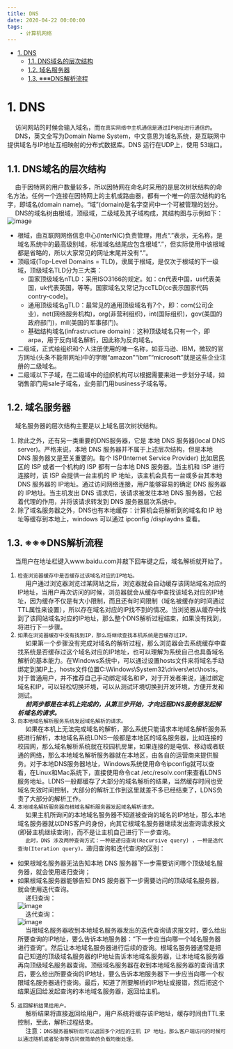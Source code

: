 ```yaml
---
title: DNS
date: 2020-04-22 00:00:00
tags:
    - 计算机网络
---
```

<!-- TOC -->

- [1. DNS](#1-dns)
    - [1.1. DNS域名的层次结构](#11-dns域名的层次结构)
    - [1.2. 域名服务器](#12-域名服务器)
    - [1.3. ※※※DNS解析流程](#13-※※※dns解析流程)

<!-- /TOC -->

# 1. DNS  
&emsp; 访问网站的时候会输入域名，而`在真实网络中主机通信是通过IP地址进行通信的`。  
&emsp; DNS，英文全写为Domain Name System，中文意思为域名系统，是互联网中提供域名与IP地址互相映射的分布式数据库。DNS 运行在UDP上，使用 53端口。  

## 1.1. DNS域名的层次结构  
&emsp; 由于因特网的用户数量较多，所以因特网在命名时采用的是层次树状结构的命名方法。任何一个连接在因特网上的主机或路由器，都有一个唯一的层次结构的名字，即域名(domain name)。“域”(domain)是名字空间中一个可被管理的划分。  
&emsp; DNS的域名树由根域，顶级域，二级域及其子域构成，其结构图与示例如下：  
![image](https://gitee.com/wt1814/pic-host/raw/master/images/network/DNS-1.png)  

* 根域，由互联网网络信息中心(InterNIC)负责管理，用点“.”表示，无名称，是域名系统中的最高级别域，标准域名结尾应包含根域“.”，但实际使用中该根域都是省略的，所以大家常见的网址末尾并没有“.”。  
* 顶级域(Top-Level Domains = TLD)，隶属于根域，是仅次于根域的下一级域，顶级域名TLD分为三大类：  
    * 国家顶级域名nTLD：采用ISO3166的规定。如：cn代表中国，us代表美国，uk代表英国，等等。国家域名又常记为ccTLD(cc表示国家代码contry-code)。  
    * 通用顶级域名gTLD：最常见的通用顶级域名有7个，即：com(公司企业)，net(网络服务机构)，org(非营利组织)，int(国际组织)，gov(美国的政府部门)，mil(美国的军事部门)。  
    * 基础结构域名(infrastructure domain)：这种顶级域名只有一个，即arpa，用于反向域名解析，因此称为反向域名。  
* 二级域，正式给组织和个人注册使用的唯一名称，如亚马逊、IBM，微软的官方网址(头条不能带网址)中的字眼“amazon”“ibm”“microsoft”就是这些企业注册的二级域名。  
* 二级域以下子域，在二级域中的组织机构可以根据需要来进一步划分子域，如销售部门用sale子域名，业务部门用business子域名等。  

## 1.2. 域名服务器
&emsp; 域名服务器的层次结构主要是以上域名层次树状结构。  
1. 除此之外，还有另一类重要的DNS服务器，它是 本地 DNS 服务器(local DNS server)。严格来说，本地 DNS 服务器并不属于上述层次结构，但是本地 DNS 服务器又是至关重要的。每个 ISP(Internet Service Provider) 比如居民区的 ISP 或者一个机构的 ISP 都有一台本地 DNS 服务器。当主机和 ISP 进行连接时，该 ISP 会提供一台主机的 IP 地址，该主机会具有一台或多台其本地 DNS 服务器的 IP地址。通过访问网络连接，用户能够容易的确定 DNS 服务器的 IP地址。当主机发出 DNS 请求后，该请求被发往本地 DNS 服务器，它起着代理的作用，并将该请求转发到 DNS 服务器层次系统中。  
2. 除了域名服务器之外，DNS也有本地缓存：计算机会将解析到的域名和 IP 地址等缓存到本地上，windows 可以通过 ipconfig /displaydns 查看。  

## 1.3. ※※※DNS解析流程   
&emsp; 当用户在地址栏键入www.baidu.com并敲下回车键之后，域名解析就开始了。  
1. `检查浏览器缓存中是否缓存过该域名对应的IP地址。`  
&emsp; 用户通过浏览器浏览过某网站之后，浏览器就会自动缓存该网站域名对应的IP地址，当用户再次访问的时候，浏览器就会从缓存中查找该域名对应的IP地址，因为缓存不仅是有大小限制，而且还有时间限制（域名被缓存的时间通过TTL属性来设置），所以存在域名对应的IP找不到的情况。当浏览器从缓存中找到了该网站域名对应的IP地址，那么整个DNS解析过程结束，如果没有找到，将进行下一步骤。  
2. `如果在浏览器缓存中没有找到IP，那么将继续查找本机系统是否缓存过IP。`  
&emsp; 如果第一个步骤没有完成对域名的解析过程，那么浏览器会去系统缓存中查找系统是否缓存过这个域名对应的IP地址，也可以理解为系统自己也具备域名解析的基本能力。在Windows系统中，可以通过设置hosts文件来将域名手动绑定到某IP上，hosts文件位置C:\Windows\System32\drivers\etc\hosts。对于普通用户，并不推荐自己手动绑定域名和IP，对于开发者来说，通过绑定域名和IP，可以轻松切换环境，可以从测试环境切换到开发环境，方便开发和测试。  
&emsp; ***前两步都是在本机上完成的，从第三步开始，才向远程DNS服务器发起解析域名的请求。***  
3. `向本地域名解析服务系统发起域名解析的请求。`  
&emsp; 如果在本机上无法完成域名的解析，那么系统只能请求本地域名解析服务系统进行解析，本地域名系统LDNS一般都是本地区的域名服务器，比如连接的校园网，那么域名解析系统就在校园机房里，如果连接的是电信、移动或者联通的网络，那么本地域名解析服务器就在本地区，由各自的运营商来提供服务。对于本地DNS服务器地址，Windows系统使用命令ipconfig就可以查看，在Linux和Mac系统下，直接使用命令cat /etc/resolv.conf来查看LDNS服务地址。LDNS一般都缓存了大部分的域名解析的结果，当然缓存时间也受域名失效时间控制，大部分的解析工作到这里就差不多已经结束了，LDNS负责了大部分的解析工作。  
4. `本地域名解析服务器向根域名解析服务器发起域名解析请求。`  
&emsp; 如果主机所询问的本地域名服务器不知道被查询的域名的IP地址，那么本地域名服务器就以DNS客户的身份，向其它根域名服务器继续发出查询请求报文(即替主机继续查询)，而不是让主机自己进行下一步查询。  
&emsp; `此时，DNS 涉及两种查询方式：一种是递归查询(Recursive query) ，一种是迭代查询(Iteration query)。`递归查询和迭代查询的区别：  

* 如果根域名服务器无法告知本地 DNS 服务器下一步需要访问哪个顶级域名服务器，就会使用递归查询；  
* 如果根域名服务器能够告知 DNS 服务器下一步需要访问的顶级域名服务器，就会使用迭代查询。   
&emsp; 递归查询：  
![image](https://gitee.com/wt1814/pic-host/raw/master/images/network/DNS-2.png)  
&emsp; 迭代查询：  
![image](https://gitee.com/wt1814/pic-host/raw/master/images/network/DNS-3.png)  
&emsp; 当根域名服务器收到本地域名服务器发出的迭代查询请求报文时，要么给出所要查询的IP地址，要么告诉本地服务器：“下一步应当向哪一个域名服务器进行查询”。然后让本地域名服务器进行后续的查询。根域名服务器通常是把自己知道的顶级域名服务器的IP地址告诉本地域名服务器，让本地域名服务器再向顶级域名服务器查询。顶级域名服务器在收到本地域名服务器的查询请求后，要么给出所要查询的IP地址，要么告诉本地服务器下一步应当向哪一个权限域名服务器进行查询。最后，知道了所要解析的IP地址或报错，然后把这个结果返回给发起查询的本地域名服务器，返回给主机。  
5. `返回解析结果给用户。`  
&emsp; 解析结果将直接返回给用户，用户系统将缓存该IP地址，缓存时间由TTL来控制，至此，解析过程结束。  
&emsp; 注意：`DNS服务器解析后可以返回多个对应的主机 IP 地址，那么客户端访问的时候可以通过随机或者轮询等访问做简单的负载均衡处理。`  
